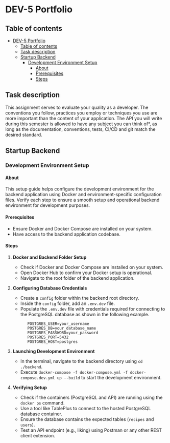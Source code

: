 # DEV-5 Portfolio

## Table of contents
- [DEV-5 Portfolio](#dev-5-portfolio)
  - [Table of contents](#table-of-contents)
  - [Task description](#task-description)
  - [Startup Backend](#startup-backend)
    - [Development Environment Setup](#development-environment-setup)
      - [About](#about)
      - [Prerequisites](#prerequisites)
      - [Steps](#steps)


## Task description
This assignment serves to evaluate your quality as a developer. The conventions you follow,
practices you employ or techniques you use are more important than the content of your
application. The API you will write during this semester is allowed to have any subject you
can think of*, as long as the documentation, conventions, tests, CI/CD and git match the
desired standard. 

## Startup Backend

### Development Environment Setup
#### About
This setup guide helps configure the development environment for the backend application using Docker and environment-specific configuration files. Verify each step to ensure a smooth setup and operational backend environment for development purposes.
#### Prerequisites
- Ensure Docker and Docker Compose are installed on your system.
- Have access to the backend application codebase.

#### Steps

1. **Docker and Backend Folder Setup**
   - Check if Docker and Docker Compose are installed on your system.
   - Open Docker Hub to confirm your Docker setup is operational.
   - Navigate to the root folder of the backend application.

2. **Configuring Database Credentials**
   - Create a `config` folder within the backend root directory.
   - Inside the `config` folder, add an `.env.dev` file.
   - Populate the `.env.dev` file with credentials required for connecting to the PostgreSQL database as shown in the following example.
     ```
        POSTGRES_USER=your_username
        POSTGRES_DB=your_database_name
        POSTGRES_PASSWORD=your_password
        POSTGRES_PORT=5432
        POSTGRES_HOST=postgres
     ```

3. **Launching Development Environment**
   - In the terminal, navigate to the backend directory using `cd ./backend`.
   - Execute `docker-compose -f docker-compose.yml -f docker-compose.dev.yml up --build` to start the development environment.

4. **Verifying Setup**
   - Check if the containers (PostgreSQL and API) are running using the `docker ps` command.
   - Use a tool like TablePlus to connect to the hosted PostgreSQL database container.
   - Ensure the database contains the expected tables (`recipes` and `users`).
   - Test an API endpoint (e.g., liking) using Postman or any other REST client extension.

